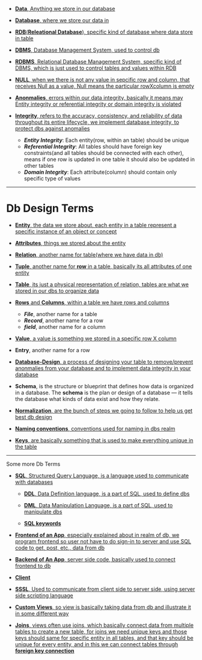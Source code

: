 - [**Data**, Anything we store in our database](https://youtu.be/ztHopE5Wnpc?si=eoUg1gaqL-Hm5HJM&t=4437)

- [**Database**, where we store our data in](https://youtu.be/ztHopE5Wnpc?si=ERdxNb45_NF640Ab&t=4447)

- [**RDB**(**Releational Database**), specific kind of database where data store in table](https://youtu.be/ztHopE5Wnpc?si=JNsPqiFDxmEe_2g5&t=4457)

-  [**DBMS**, Database Management System, used to control db ](https://youtu.be/ztHopE5Wnpc?si=XPIQEcmPE2fAJm1o&t=4477)

- [**RDBMS**, Relational Database Management System, specific kind of DBMS, which is just used to control tables and values within RDB](https://youtu.be/ztHopE5Wnpc?si=WC3vUlwze6Zd2VMO&t=4482)


- [**NULL**, when we there is not any value in sepcific row and column, that receives Null as a value, Null means the particular rowXcolumn is empty](https://youtu.be/ztHopE5Wnpc?si=bcmIw-FfGGV1NsVW&t=4507)

- [**Anonmalies**, errors within our data integrity, basically it means may Entity integrity or referential integrity or domain integrity is violated](https://youtu.be/ztHopE5Wnpc?si=5C25boes78XH3zQc&t=4577)

- [**Integrity**, refers to the accuracy, consistency, and reliability of data throughout its entire lifecycle, we implement database integrity, to protect dbs against anomalies](https://youtu.be/ztHopE5Wnpc?si=0b5EGKV-ht6jXUTu&t=4617)
    - ***Entity Integrity***: Each entity(row, within an table) should be unique
    - ***Referential Integrity***: All tables should have foreign key constraints(and all tables should be connected with each other), means if one row is updated in one table it should also be updated in other tables
    - ***Domain Integrity***: Each attribute(column) should contain only specific type of values

-----

# Db Design Terms
- [**Entity**, the data we store about, each entity in a table represent a specific instance of an object or concept](https://youtu.be/ztHopE5Wnpc?si=n-St1yE1DWHiM3H-&t=4701)

- [**Attributes**, things we stored about the entity](https://youtu.be/ztHopE5Wnpc?si=SdYSBg4pDWLtYzdo&t=4727)

- [**Relation**, another name for table(where we have data in db)](https://youtu.be/ztHopE5Wnpc?si=NKTstD633byAPNwW&t=4747)

- [**Tuple**, another name for **row** in a table, basically its all attributes of one entity](https://youtu.be/ztHopE5Wnpc?si=6lBr3FUiU30j23nl&t=4797)

- [**Table**, its just a physical representation of relation, tables are what we stored in our dbs to organize data](https://youtu.be/ztHopE5Wnpc?si=tx_ow3eKGy3ITWb-&t=4877)

- [**Rows** and **Columns**, within a table we have rows and columns](https://youtu.be/ztHopE5Wnpc?si=II38UyqlGrVN8we3&t=4887)

    - ***File***, another name for a table
    - ***Record***, another name for a row
    - ***field***, another name for a column

- [**Value**, a value is something we stored in a specific row X column](https://youtu.be/ztHopE5Wnpc?si=psuxfmY0XCjWPI-h&t=4967)

- **Entry**, another name for a row 

- [**Database-Design**, a process of designing your table to remove/prevent anonmalies from your database and to implement data integrity in your database](https://youtu.be/ztHopE5Wnpc?si=CZ64ZwSvR2_vt7LI&t=5027)

- **Schema**, is the structure or blueprint that defines how data is organized in a database. The **schema** is the plan or design of a database — it tells the database what kinds of data exist and how they relate.

- [**Normalization**, are the bunch of steps we going to follow to help us get best db design](https://youtu.be/ztHopE5Wnpc?si=9Br4PcXxPypqf1ui&t=5057)

- [**Naming conventions**, conventions used for naming in dbs realm](https://youtu.be/ztHopE5Wnpc?si=xBrYiF913NRZh66Y&t=5087)

- [**Keys**, are basically something that is used to make everything unique in the table](https://youtu.be/ztHopE5Wnpc?si=ru6AVi5qUQn8uYS4&t=5117)

----

Some more Db Terms

- [**SQL**, Structured Query Language, is a language used to communicate with databases](https://youtu.be/ztHopE5Wnpc?si=7wvJ4yU0e9GvP1tI&t=5167)

    - [**DDL**, Data Definition language, is a part of SQL, used to define dbs](https://youtu.be/ztHopE5Wnpc?si=HqqEykd2W8aDi8_r&t=5347)

    - [**DML**, Data Manipulation Language, is a part of SQL, used to manipulate dbs](https://youtu.be/ztHopE5Wnpc?si=4kqiRUQRjT3ICUDw&t=5367)


    - [**SQL keywords**](https://youtu.be/ztHopE5Wnpc?si=uSvDZupiv-72JdrB&t=5387)

- [**Frontend of an App**, especially explained about in realm of db, we program frontend so user not have to do sign-in to server and use SQL code to get, post, etc., data from db](https://youtu.be/ztHopE5Wnpc?si=VTTBIOXXcKnjBCir)

- [**Backend of An App**, server side code, basically used to connect frontend to db](https://youtu.be/ztHopE5Wnpc?si=_ssuVrwhVGIPl7-R&t=5467)

- [**Client**](https://youtu.be/ztHopE5Wnpc?si=rZcQxvEh1WdGILvd&t=5597)

- [**SSSL**, Used to communicate from client side to server side, using server side scripting language](https://youtu.be/ztHopE5Wnpc?si=FSFbX9ahUNZpqhUL&t=5657)

- [**Custom Views**, so view is basically taking data from db and illustrate it in some different way](https://youtu.be/ztHopE5Wnpc?si=mvKZfvQijsOdN73H&t=5687)

-  [**Joins**, views often use joins, which basically connect data from multiple tables to create a new table, for joins we need unique keys and those keys should same for specific entity in all tables, and that key should be unique for every entity, and in this we can connect tables through **foreign key connection**](https://youtu.be/ztHopE5Wnpc?si=KQB10KSB0sUpFfMz&t=5757)